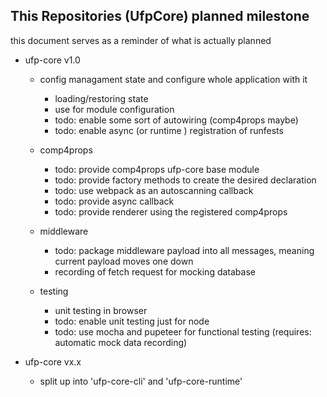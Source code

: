  

## This Repositories (UfpCore) planned milestone 

this document serves as a reminder of what is actually planned


- ufp-core v1.0
    - config managament state and configure whole application with it
       - loading/restoring state
       - use for module configuration
       - todo: enable some sort of autowiring (comp4props maybe)
       - todo: enable async (or runtime ) registration of runfests
    - comp4props
        - todo: provide comp4props ufp-core base module
        - todo: provide factory methods to create the desired declaration
        - todo: use webpack as an autoscanning callback
        - todo: provide async callback
        - todo: provide renderer using the registered comp4props
    
    - middleware
        - todo: package middleware payload into all messages, meaning current payload moves one down
        - recording of fetch request for mocking database
    - testing
        - unit testing in browser
        - todo: enable unit testing just for node 
        - todo: use mocha and pupeteer for functional testing (requires: automatic mock data recording)
                                              


- ufp-core vx.x 
    - split up into 'ufp-core-cli' and 'ufp-core-runtime'
